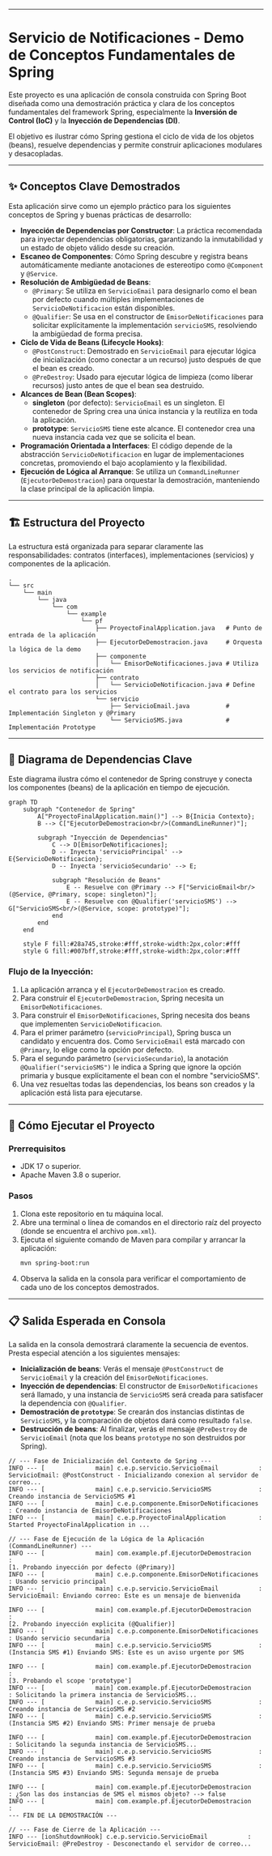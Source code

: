 ***
# Servicio de Notificaciones - Demo de Conceptos Fundamentales de Spring

Este proyecto es una aplicación de consola construida con Spring Boot diseñada como una demostración práctica y clara de los conceptos fundamentales del framework Spring, especialmente la **Inversión de Control (IoC)** y la **Inyección de Dependencias (DI)**.

El objetivo es ilustrar cómo Spring gestiona el ciclo de vida de los objetos (beans), resuelve dependencias y permite construir aplicaciones modulares y desacopladas.

-----

## ✨ Conceptos Clave Demostrados

Esta aplicación sirve como un ejemplo práctico para los siguientes conceptos de Spring y buenas prácticas de desarrollo:

* **Inyección de Dependencias por Constructor**: La práctica recomendada para inyectar dependencias obligatorias, garantizando la inmutabilidad y un estado de objeto válido desde su creación.
* **Escaneo de Componentes**: Cómo Spring descubre y registra beans automáticamente mediante anotaciones de estereotipo como `@Component` y `@Service`.
* **Resolución de Ambigüedad de Beans**:
    * `@Primary`: Se utiliza en `ServicioEmail` para designarlo como el bean por defecto cuando múltiples implementaciones de `ServicioDeNotificacion` están disponibles.
    * `@Qualifier`: Se usa en el constructor de `EmisorDeNotificaciones` para solicitar explícitamente la implementación `servicioSMS`, resolviendo la ambigüedad de forma precisa.
* **Ciclo de Vida de Beans (Lifecycle Hooks)**:
    * `@PostConstruct`: Demostrado en `ServicioEmail` para ejecutar lógica de inicialización (como conectar a un recurso) justo después de que el bean es creado.
    * `@PreDestroy`: Usado para ejecutar lógica de limpieza (como liberar recursos) justo antes de que el bean sea destruido.
* **Alcances de Bean (Bean Scopes)**:
    * **singleton** (por defecto): `ServicioEmail` es un singleton. El contenedor de Spring crea una única instancia y la reutiliza en toda la aplicación.
    * **prototype**: `ServicioSMS` tiene este alcance. El contenedor crea una nueva instancia cada vez que se solicita el bean.
* **Programación Orientada a Interfaces**: El código depende de la abstracción `ServicioDeNotificacion` en lugar de implementaciones concretas, promoviendo el bajo acoplamiento y la flexibilidad.
* **Ejecución de Lógica al Arranque**: Se utiliza un `CommandLineRunner` (`EjecutorDeDemostracion`) para orquestar la demostración, manteniendo la clase principal de la aplicación limpia.

-----

## 🏗️ Estructura del Proyecto

La estructura está organizada para separar claramente las responsabilidades: contratos (interfaces), implementaciones (servicios) y componentes de la aplicación.

```text
.
└── src
    └── main
        └── java
            └── com
                └── example
                    └── pf
                        ├── ProyectoFinalApplication.java   # Punto de entrada de la aplicación
                        ├── EjecutorDeDemostracion.java     # Orquesta la lógica de la demo
                        ├── componente
                        │   └── EmisorDeNotificaciones.java # Utiliza los servicios de notificación
                        ├── contrato
                        │   └── ServicioDeNotificacion.java # Define el contrato para los servicios
                        └── servicio
                            ├── ServicioEmail.java          # Implementación Singleton y @Primary
                            └── ServicioSMS.java            # Implementación Prototype
```

-----

## 💎 Diagrama de Dependencias Clave

Este diagrama ilustra cómo el contenedor de Spring construye y conecta los componentes (beans) de la aplicación en tiempo de ejecución.

```mermaid
graph TD
    subgraph "Contenedor de Spring"
        A["ProyectoFinalApplication.main()"] --> B{Inicia Contexto};
        B --> C["EjecutorDeDemostracion<br/>(CommandLineRunner)"];

        subgraph "Inyección de Dependencias"
            C --> D[EmisorDeNotificaciones];
            D -- Inyecta 'servicioPrincipal' --> E{ServicioDeNotificacion};
            D -- Inyecta 'servicioSecundario' --> E;

            subgraph "Resolución de Beans"
                E -- Resuelve con @Primary --> F["ServicioEmail<br/>(@Service, @Primary, scope: singleton)"];
                E -- Resuelve con @Qualifier('servicioSMS') --> G["ServicioSMS<br/>(@Service, scope: prototype)"];
            end
        end
    end

    style F fill:#28a745,stroke:#fff,stroke-width:2px,color:#fff
    style G fill:#007bff,stroke:#fff,stroke-width:2px,color:#fff
```

### Flujo de la Inyección:

1.  La aplicación arranca y el `EjecutorDeDemostracion` es creado.
2.  Para construir el `EjecutorDeDemostracion`, Spring necesita un `EmisorDeNotificaciones`.
3.  Para construir el `EmisorDeNotificaciones`, Spring necesita dos beans que implementen `ServicioDeNotificacion`.
4.  Para el primer parámetro (`servicioPrincipal`), Spring busca un candidato y encuentra dos. Como `ServicioEmail` está marcado con `@Primary`, lo elige como la opción por defecto.
5.  Para el segundo parámetro (`servicioSecundario`), la anotación `@Qualifier("servicioSMS")` le indica a Spring que ignore la opción primaria y busque explícitamente el bean con el nombre "servicioSMS".
6.  Una vez resueltas todas las dependencias, los beans son creados y la aplicación está lista para ejecutarse.

-----

## 🚀 Cómo Ejecutar el Proyecto

### Prerrequisitos

* JDK 17 o superior.
* Apache Maven 3.8 o superior.

### Pasos

1.  Clona este repositorio en tu máquina local.
2.  Abre una terminal o línea de comandos en el directorio raíz del proyecto (donde se encuentra el archivo `pom.xml`).
3.  Ejecuta el siguiente comando de Maven para compilar y arrancar la aplicación:
    ```bash
    mvn spring-boot:run
    ```
4.  Observa la salida en la consola para verificar el comportamiento de cada uno de los conceptos demostrados.

-----

## 📋 Salida Esperada en Consola

La salida en la consola demostrará claramente la secuencia de eventos. Presta especial atención a los siguientes mensajes:

* **Inicialización de beans**: Verás el mensaje `@PostConstruct` de `ServicioEmail` y la creación del `EmisorDeNotificaciones`.
* **Inyección de dependencias**: El constructor de `EmisorDeNotificaciones` será llamado, y una instancia de `ServicioSMS` será creada para satisfacer la dependencia con `@Qualifier`.
* **Demostración de `prototype`**: Se crearán dos instancias distintas de `ServicioSMS`, y la comparación de objetos dará como resultado `false`.
* **Destrucción de beans**: Al finalizar, verás el mensaje `@PreDestroy` de `ServicioEmail` (nota que los beans `prototype` no son destruidos por Spring).

<!-- end list -->

```log
// --- Fase de Inicialización del Contexto de Spring ---
INFO --- [              main] c.e.p.servicio.ServicioEmail           : ServicioEmail: @PostConstruct - Inicializando conexion al servidor de correo...
INFO --- [              main] c.e.p.servicio.ServicioSMS             : Creando instancia de ServicioSMS #1
INFO --- [              main] c.e.p.componente.EmisorDeNotificaciones  : Creando instancia de EmisorDeNotificaciones
INFO --- [              main] c.e.p.ProyectoFinalApplication         : Started ProyectoFinalApplication in ...

// --- Fase de Ejecución de la Lógica de la Aplicación (CommandLineRunner) ---
INFO --- [              main] com.example.pf.EjecutorDeDemostracion    : 
[1. Probando inyección por defecto (@Primary)]
INFO --- [              main] c.e.p.componente.EmisorDeNotificaciones  : Usando servicio principal
INFO --- [              main] c.e.p.servicio.ServicioEmail           : ServicioEmail: Enviando correo: Este es un mensaje de bienvenida

INFO --- [              main] com.example.pf.EjecutorDeDemostracion    : 
[2. Probando inyección explicita (@Qualifier)]
INFO --- [              main] c.e.p.componente.EmisorDeNotificaciones  : Usando servicio secundaria
INFO --- [              main] c.e.p.servicio.ServicioSMS             : (Instancia SMS #1) Enviando SMS: Este es un aviso urgente por SMS

INFO --- [              main] com.example.pf.EjecutorDeDemostracion    : 
[3. Probando el scope 'prototype']
INFO --- [              main] com.example.pf.EjecutorDeDemostracion    : Solicitando la primera instancia de ServicioSMS...
INFO --- [              main] c.e.p.servicio.ServicioSMS             : Creando instancia de ServicioSMS #2
INFO --- [              main] c.e.p.servicio.ServicioSMS             : (Instancia SMS #2) Enviando SMS: Primer mensaje de prueba

INFO --- [              main] com.example.pf.EjecutorDeDemostracion    : Solicitando la segunda instancia de ServicioSMS...
INFO --- [              main] c.e.p.servicio.ServicioSMS             : Creando instancia de ServicioSMS #3
INFO --- [              main] c.e.p.servicio.ServicioSMS             : (Instancia SMS #3) Enviando SMS: Segunda mensaje de prueba

INFO --- [              main] com.example.pf.EjecutorDeDemostracion    : ¿Son las dos instancias de SMS el mismos objeto? --> false
INFO --- [              main] com.example.pf.EjecutorDeDemostracion    : 
--- FIN DE LA DEMOSTRACIÓN ---

// --- Fase de Cierre de la Aplicación ---
INFO --- [ionShutdownHook] c.e.p.servicio.ServicioEmail           : ServicioEmail: @PreDestroy - Desconectando el servidor de correo...
```